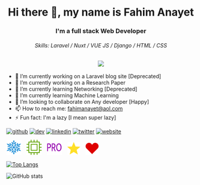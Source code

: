<h1 align="center"> Hi there 👋, my name is Fahim Anayet </h1>
<h3 align="center"> I'm a full stack Web Developer </h3>

<h6 align="center"> Skills: Laravel / Nuxt / VUE JS / Django / HTML / CSS </h6>
<p align="center"> <img src="https://gpvc.arturio.dev/FahimAnayet" /> </p>


- 🔭 I’m currently working on a Laravel blog site [Deprecated]
- 🔭 I’m currently working on a Research Paper
- 🌱 I’m currently learning Networking [Deprecated]
- 🌱 I’m currently learning Machine Learning
- 👯 I’m looking to collaborate on Any developer [Happy]
- 📫 How to reach me: fahimanayet@aol.com 
- ⚡ Fun fact: I'm a lazy [I mean super lazy]


[<img src='https://cdn.jsdelivr.net/npm/simple-icons@3.0.1/icons/github.svg' alt='github' height='40'>](https://github.com/FahimAnayet)  [<img src='https://cdn.jsdelivr.net/npm/simple-icons@3.0.1/icons/dev-dot-to.svg' alt='dev' height='40'>](https://dev.to/fahimanayet)  [<img src='https://cdn.jsdelivr.net/npm/simple-icons@3.0.1/icons/linkedin.svg' alt='linkedin' height='40'>](https://www.linkedin.com/in/fahim-anayet-460246194//)  [<img src='https://cdn.jsdelivr.net/npm/simple-icons@3.0.1/icons/twitter.svg' alt='twitter' height='40'>](https://twitter.com/fahimanayet)  [<img src='https://cdn.jsdelivr.net/npm/simple-icons@3.0.1/icons/icloud.svg' alt='website' height='40'>](www.fahimanayet.me)  

<a href='https://archiveprogram.github.com/'><img src='https://raw.githubusercontent.com/acervenky/animated-github-badges/master/assets/acbadge.gif' width='40' height='40'></a> <a href='https://docs.github.com/en/developers'><img src='https://raw.githubusercontent.com/acervenky/animated-github-badges/master/assets/devbadge.gif' width='40' height='40'></a> <a href='https://github.com/pricing'><img src='https://raw.githubusercontent.com/acervenky/animated-github-badges/master/assets/pro.gif' width='40' height='40'></a> <a href='https://stars.github.com/'><img src='https://raw.githubusercontent.com/acervenky/animated-github-badges/master/assets/starbadge.gif' width='35' height='35'></a> <a href='https://docs.github.com/en/github/supporting-the-open-source-community-with-github-sponsors'><img src='https://raw.githubusercontent.com/acervenky/animated-github-badges/master/assets/sponsorbadge.gif' width='35' height='35'></a> 

[![Top Langs](https://github-readme-stats.vercel.app/api/top-langs/?username=FahimAnayet&layout=compact&hide=html)](https://github.com/anuraghazra/github-readme-stats)

![GitHub stats](https://github-readme-stats.vercel.app/api?username=FahimAnayet&show_icons=true)  
  
